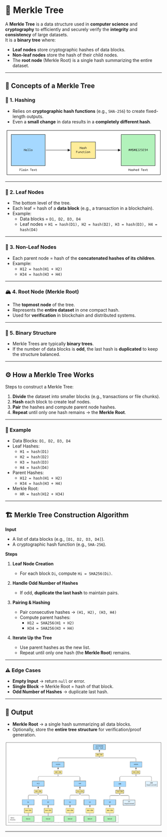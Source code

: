 # 🌳 Merkle Tree

A **Merkle Tree** is a data structure used in **computer science** and **cryptography** to efficiently and securely verify the **integrity** and **consistency** of large datasets.  
It is a **binary tree** where:

- **Leaf nodes** store cryptographic hashes of data blocks.
- **Non-leaf nodes** store the hash of their child nodes.
- The **root node** (Merkle Root) is a single hash summarizing the entire dataset.

---

## 📌 Concepts of a Merkle Tree

### 🔑 1. Hashing
- Relies on **cryptographic hash functions** (e.g., `SHA-256`) to create fixed-length outputs.
- Even a **small change** in data results in a **completely different hash**.

![Hashing](image-1.png)

---

### 🌿 2. Leaf Nodes
- The bottom level of the tree.
- Each leaf = hash of a **data block** (e.g., a transaction in a blockchain).
- Example:  
  - Data blocks = `D1, D2, D3, D4`  
  - Leaf nodes = `H1 = hash(D1), H2 = hash(D2), H3 = hash(D3), H4 = hash(D4)`

---

### 🌲 3. Non-Leaf Nodes
- Each parent node = hash of the **concatenated hashes of its children**.  
- Example:  
  - `H12 = hash(H1 + H2)`  
  - `H34 = hash(H3 + H4)`

---

### 🏔️ 4. Root Node (Merkle Root)
- The **topmost node** of the tree.
- Represents the **entire dataset** in one compact hash.
- Used for **verification** in blockchain and distributed systems.

---

### 🧩 5. Binary Structure
- Merkle Trees are typically **binary trees**.
- If the number of data blocks is **odd**, the last hash is **duplicated** to keep the structure balanced.

---

## ⚙️ How a Merkle Tree Works

Steps to construct a Merkle Tree:

1. **Divide** the dataset into smaller blocks (e.g., transactions or file chunks).
2. **Hash** each block to create leaf nodes.
3. **Pair** the hashes and compute parent node hashes.
4. **Repeat** until only one hash remains → the **Merkle Root**.

---

### 📖 Example
- Data Blocks: `D1, D2, D3, D4`
- Leaf Hashes:  
  - `H1 = hash(D1)`  
  - `H2 = hash(D2)`  
  - `H3 = hash(D3)`  
  - `H4 = hash(D4)`
- Parent Hashes:  
  - `H12 = hash(H1 + H2)`  
  - `H34 = hash(H3 + H4)`
- Merkle Root:  
  - `HR = hash(H12 + H34)`

---

## 🏗️ Merkle Tree Construction Algorithm

**Input**  
- A list of data blocks (e.g., `[D1, D2, D3, D4]`).  
- A cryptographic hash function (e.g., `SHA-256`).  

**Steps**
1. **Leaf Node Creation**  
   - For each block `Di`, compute `Hi = SHA256(Di)`.

2. **Handle Odd Number of Hashes**  
   - If odd, **duplicate the last hash** to maintain pairs.

3. **Pairing & Hashing**  
   - Pair consecutive hashes → `(H1, H2), (H3, H4)`  
   - Compute parent hashes:  
     - `H12 = SHA256(H1 + H2)`  
     - `H34 = SHA256(H3 + H4)`

4. **Iterate Up the Tree**  
   - Use parent hashes as the new list.  
   - Repeat until only one hash (the **Merkle Root**) remains.

---

### ⚠️ Edge Cases
- **Empty Input** → return `null` or error.  
- **Single Block** → Merkle Root = hash of that block.  
- **Odd Number of Hashes** → duplicate last hash.  

---

## 🎯 Output
- **Merkle Root** → a single hash summarizing all data blocks.  
- Optionally, store the **entire tree structure** for verification/proof generation.  

![Merkle Root](image-5.png)

---
